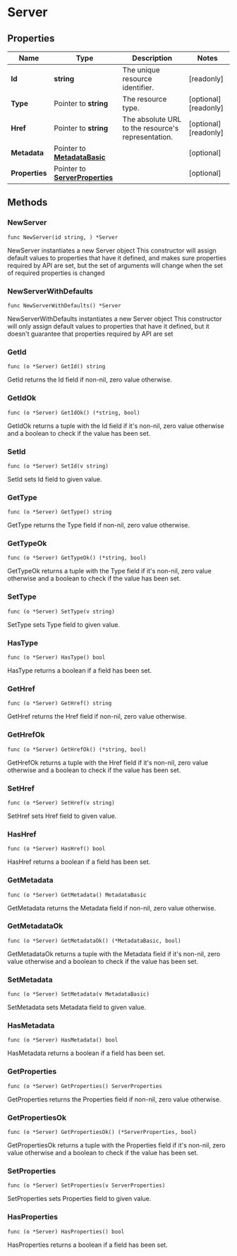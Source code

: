 # Server

## Properties

|Name | Type | Description | Notes|
|------------ | ------------- | ------------- | -------------|
|**Id** | **string** | The unique resource identifier. | [readonly] |
|**Type** | Pointer to **string** | The resource type. | [optional] [readonly] |
|**Href** | Pointer to **string** | The absolute URL to the resource&#39;s representation. | [optional] [readonly] |
|**Metadata** | Pointer to [**MetadataBasic**](MetadataBasic.md) |  | [optional] |
|**Properties** | Pointer to [**ServerProperties**](ServerProperties.md) |  | [optional] |

## Methods

### NewServer

`func NewServer(id string, ) *Server`

NewServer instantiates a new Server object
This constructor will assign default values to properties that have it defined,
and makes sure properties required by API are set, but the set of arguments
will change when the set of required properties is changed

### NewServerWithDefaults

`func NewServerWithDefaults() *Server`

NewServerWithDefaults instantiates a new Server object
This constructor will only assign default values to properties that have it defined,
but it doesn't guarantee that properties required by API are set

### GetId

`func (o *Server) GetId() string`

GetId returns the Id field if non-nil, zero value otherwise.

### GetIdOk

`func (o *Server) GetIdOk() (*string, bool)`

GetIdOk returns a tuple with the Id field if it's non-nil, zero value otherwise
and a boolean to check if the value has been set.

### SetId

`func (o *Server) SetId(v string)`

SetId sets Id field to given value.


### GetType

`func (o *Server) GetType() string`

GetType returns the Type field if non-nil, zero value otherwise.

### GetTypeOk

`func (o *Server) GetTypeOk() (*string, bool)`

GetTypeOk returns a tuple with the Type field if it's non-nil, zero value otherwise
and a boolean to check if the value has been set.

### SetType

`func (o *Server) SetType(v string)`

SetType sets Type field to given value.

### HasType

`func (o *Server) HasType() bool`

HasType returns a boolean if a field has been set.

### GetHref

`func (o *Server) GetHref() string`

GetHref returns the Href field if non-nil, zero value otherwise.

### GetHrefOk

`func (o *Server) GetHrefOk() (*string, bool)`

GetHrefOk returns a tuple with the Href field if it's non-nil, zero value otherwise
and a boolean to check if the value has been set.

### SetHref

`func (o *Server) SetHref(v string)`

SetHref sets Href field to given value.

### HasHref

`func (o *Server) HasHref() bool`

HasHref returns a boolean if a field has been set.

### GetMetadata

`func (o *Server) GetMetadata() MetadataBasic`

GetMetadata returns the Metadata field if non-nil, zero value otherwise.

### GetMetadataOk

`func (o *Server) GetMetadataOk() (*MetadataBasic, bool)`

GetMetadataOk returns a tuple with the Metadata field if it's non-nil, zero value otherwise
and a boolean to check if the value has been set.

### SetMetadata

`func (o *Server) SetMetadata(v MetadataBasic)`

SetMetadata sets Metadata field to given value.

### HasMetadata

`func (o *Server) HasMetadata() bool`

HasMetadata returns a boolean if a field has been set.

### GetProperties

`func (o *Server) GetProperties() ServerProperties`

GetProperties returns the Properties field if non-nil, zero value otherwise.

### GetPropertiesOk

`func (o *Server) GetPropertiesOk() (*ServerProperties, bool)`

GetPropertiesOk returns a tuple with the Properties field if it's non-nil, zero value otherwise
and a boolean to check if the value has been set.

### SetProperties

`func (o *Server) SetProperties(v ServerProperties)`

SetProperties sets Properties field to given value.

### HasProperties

`func (o *Server) HasProperties() bool`

HasProperties returns a boolean if a field has been set.


